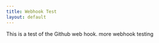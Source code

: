 ```yaml
---
title: Webhook Test
layout: default
---
```


This is a test of the Github web hook.
more webhook testing